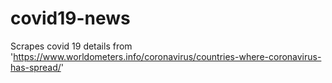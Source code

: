 # covid19-news
Scrapes covid 19 details from 'https://www.worldometers.info/coronavirus/countries-where-coronavirus-has-spread/'
